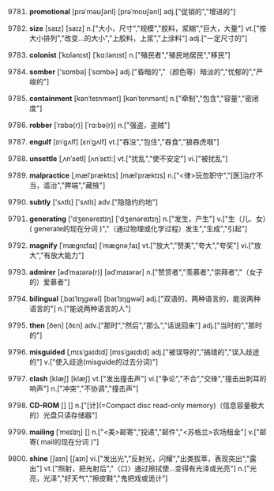 9781. **promotional**
[prəˈməʊʃənl]  [prəˈmoʊʃənl]
adj.["促销的","增进的"]  

9782. **size**
[saɪz]  [saɪz]
n.["大小，尺寸","规模","胶料，浆糊","巨大，大量"]  vt.["按大小排列","改变…的大小","上胶料，上浆","上涂料"]  adj.["一定尺寸的"]  

9783. **colonist**
[ˈkɒlənɪst]  [ˈkɑ:lənɪst]
n.["殖民者","殖民地居民","移民"]  

9784. **somber**
['sɒmbə]  [ˈsɑmbɚ]
adj.["昏暗的","（颜色等）暗淡的","忧郁的","严峻的"]  

9785. **containment**
[kənˈteɪnmənt]  [kənˈtenmənt]
n.["牵制","包含","容量","密闭度"]  

9786. **robber**
[ˈrɒbə(r)]  [ˈrɑ:bə(r)]
n.["强盗，盗贼"]  

9787. **engulf**
[ɪnˈgʌlf]  [ɛnˈɡʌlf]
vt.["吞没","包住","吞食","狼吞虎咽"]  

9788. **unsettle**
[ˌʌnˈsetl]  [ʌnˈsɛtl:]
vt.["扰乱","使不安定"]  vi.["被扰乱"]  

9789. **malpractice**
[ˌmælˈpræktɪs]  [mælˈpræktɪs]
n.["<律>玩忽职守","[医]治疗不当，滥治","弊端","藏掖"]  

9790. **subtly**
['sʌtlɪ]  ['sʌtlɪ]
adv.["隐隐约约地"]  

9791. **generating**
['dʒenəreɪtɪŋ]  ['dʒenəreɪtɪŋ]
n.["发生，产生"]  v.["生（儿、女）( generate的现在分词 )","（通过物理或化学过程）发生","生成","引起"]  

9792. **magnify**
[ˈmægnɪfaɪ]  [ˈmæɡnəˌfaɪ]
vt.["放大","赞美","夸大","夸奖"]  vi.["放大","有放大能力"]  

9793. **admirer**
[ədˈmaɪərə(r)]  [ədˈmaɪərər]
n.["赞赏者","羡慕者","崇拜者","（女子的）爱慕者"]  

9794. **bilingual**
[ˌbaɪˈlɪŋgwəl]  [baɪˈlɪŋɡwəl]
adj.["双语的，两种语言的，能说两种语言的"]  n.["能说两种语言的人"]  

9795. **then**
[ðen]  [ðɛn]
adv.["那时","然后","那么","话说回来"]  adj.["当时的","那时的"]  

9796. **misguided**
[ˌmɪsˈgaɪdɪd]  [mɪsˈɡaɪdɪd]
adj.["被误导的","搞错的","误入歧途的"]  v.["使入歧途(misguide的过去分词)"]  

9797. **clash**
[klæʃ]  [klæʃ]
vt.["发出撞击声"]  vi.["争论","不合","交锋","撞击出刺耳的响声"]  n.["冲突","不协调","撞击声"]  

9798. **CD-ROM**
[]  []
n.["[计](=Compact disc read-only memory)（信息容量极大的）光盘只读存储器"]  

9799. **mailing**
[ˈmeɪlɪŋ]  []
n.["<美>邮寄","投递","邮件","<苏格兰>农场租金"]  v.["邮寄( mail的现在分词 )"]  

9800. **shine**
[ʃaɪn]  [ʃaɪn]
vi.["发出光","反射光，闪耀","出类拔萃，表现突出","露出"]  vt.["照射，把光射后","〈口〉通过擦拭使…变得有光泽或光亮"]  n.["光亮，光泽","好天气","擦皮鞋","鬼把戏或诡计"]  


